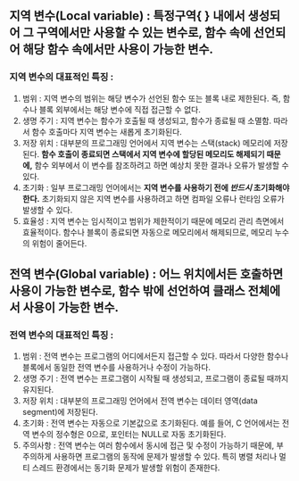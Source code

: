 ## 지역 변수(Local variable) : 특정구역{ } 내에서 생성되어 그 구역에서만 사용할 수 있는 변수로, 함수 속에 선언되어 해당 함수 속에서만 사용이 가능한 변수.

### 지역 변수의 대표적인 특징 :

1. 범위 : 지역 변수의 범위는 해당 변수가 선언된 함수 또는 블록 내로 제한된다. 즉, 함수나 블록 외부에서는 해당 변수에 직접 접근할 수 없다.
2. 생명 주기 : 지역 변수는 함수가 호출될 때 생성되고, 함수가 종료될 때 소멸함. 따라서 함수 호출마다 지역 변수는 새롭게 초기화된다.
3. 저장 위치 : 대부분의 프로그래밍 언어에서 지역 변수는 스택(stack) 메모리에 저장된다. **함수 호출이 종료되면 스택에서 지역 변수에 할당된 메모리도 해제되기 때문에,** 함수 외부에서 이 변수를 참조하려고 하면 예상치 못한 결과나 오류가 발생할 수 있다.
4. 초기화 : 일부 프로그래밍 언어에서는 **지역 변수를 사용하기 전에 ***반드시*** 초기화해야 한다.** 초기화되지 않은 지역 변수를 사용하려고 하면 컴파일 오류나 런타임 오류가 발생할 수 있다.
5. 효율성 : 지역 변수는 임시적이고 범위가 제한적이기 때문에 메모리 관리 측면에서 효율적이다. 함수나 블록이 종료되면 자동으로 메모리에서 해제되므로, 메모리 누수의 위험이 줄어든다.


## 전역 변수(Global variable) : 어느 위치에서든 호출하면 사용이 가능한 변수로, 함수 밖에 선언하여 클래스 전체에서 사용이 가능한 변수.

### 전역 변수의 대표적인 특징 : 

1. 범위 : 전역 변수는 프로그램의 어디에서든지 접근할 수 있다. 따라서 다양한 함수나 블록에서 동일한 전역 변수를 사용하거나 수정이 가능하다.
2. 생명 주기 : 전역 변수는 프로그램이 시작될 때 생성되고, 프로그램이 종료될 때까지 유지된다.
3. 저장 위치 : 대부분의 프로그래밍 언어에서 전역 변수는 데이터 영역(data segment)에 저장된다.
4. 초기화 : 전역 변수는 자동으로 기본값으로 초기화된다. 예를 들어, C 언어에서는 전역 변수의 정수형은 0으로, 포인터는 NULL로 자동 초기화된다.
5. 주의사항 : 전역 변수는 여러 함수에서 동시에 접근 및 수정이 가능하기 때문에, 부주의하게 사용하면 프로그램의 동작에 문제가 발생할 수 있다. 특히 병렬 처리나 멀티 스레드 환경에서는 동기화 문제가 발생할 위험이 존재한다.
